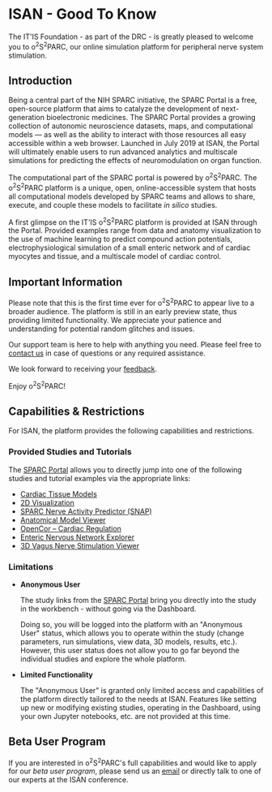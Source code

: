 # ISAN - Good To Know

The IT'IS Foundation - as part of the DRC - is greatly pleased to welcome you to o<sup>2</sup>S<sup>2</sup>PARC, our online simulation platform for peripheral nerve system stimulation.

## Introduction

Being a central part of the NIH SPARC initiative, the SPARC Portal is a free, open-source platform that aims to catalyze the development of next-generation bioelectronic medicines. The SPARC Portal provides a growing collection of autonomic neuroscience datasets, maps, and computational models ⁠— as well as the ability to interact with those resources all easy accessible within a web browser. Launched in July 2019 at ISAN, the Portal will ultimately enable users to run advanced analytics and multiscale simulations for predicting the effects of neuromodulation on organ function.

The computational part of the SPARC portal is powered by o<sup>2</sup>S<sup>2</sup>PARC. The o<sup>2</sup>S<sup>2</sup>PARC platform is a unique, open, online-accessible system that hosts all computational models developed by SPARC teams and allows to share, execute, and couple these models to facilitate *in silico* studies.

A first glimpse on the IT'IS o<sup>2</sup>S<sup>2</sup>PARC platform is provided at ISAN through the Portal. Provided examples range from data and anatomy visualization to the use of machine learning to predict compound action potentials, electrophysiological simulation of a small enteric network and of cardiac myocytes and tissue, and a multiscale model of cardiac control.

## Important Information

Please note that this is the first time ever for o<sup>2</sup>S<sup>2</sup>PARC to appear live to a broader audience.
The platform is still in an early preview state, thus providing limited functionality. We appreciate your patience and understanding for potential random glitches and issues.

Our support team is here to help with anything you need. Please feel free to [contact us](mailto:support@osparc.io) in case of questions or any required assistance.

We look forward to receiving your [feedback](mailto:support@osparc.io).

Enjoy o<sup>2</sup>S<sup>2</sup>PARC!

## Capabilities & Restrictions
For ISAN, the platform provides the following capabilities and restrictions.

### Provided Studies and Tutorials

The [SPARC Portal](http://dev-sparc-portal.sparc.science/) allows you to directly jump into one of the following studies and tutorial examples via the appropriate links:

* [Cardiac Tissue Models](/docs/isan_studies___tutorials/uc_davies.md)
* [2D Visualization](/docs/isan_studies___tutorials/2d_plot.md)
* [SPARC Nerve Activity Predictor (SNAP)](/docs/isan_studies___tutorials/matt_ward.md)
* [Anatomical Model Viewer](/docs/isan_studies___tutorials/anatomical_viewer.md)
* [OpenCor – Cardiac Regulation](/docs/isan_studies___tutorials/opencor.md)
* [Enteric Nervous Network Explorer](/docs/isan_studies___tutorials/bornstein_view.md)
* [3D Vagus Nerve Stimulation Viewer](/docs/isan_studies___tutorials/3D_view.md) 

### Limitations

* **Anonymous User** <br/>
  
  The study links from the [SPARC Portal](http://dev-sparc-portal.sparc.science/) bring you directly into the study in the workbench - without going via the Dashboard.

  Doing so, you will be logged into the platform with an "Anonymous User" status, which allows you to operate within the study (change parameters, run simulations, view data, 3D models, results, etc.). However, this user status does not allow you to go far beyond the individual studies and explore the whole platform.

* **Limited Functionality**
  
  The "Anonymous User" is granted only limited access and capabilities of the platform  directly tailored to the needs at ISAN. Features like setting up new or modifying existing studies, operating in the Dashboard, using your own Jupyter notebooks, etc. are not provided at this time.

## Beta User Program

If you are interested in o<sup>2</sup>S<sup>2</sup>PARC's full capabilities and would like to apply for our *beta user program*, please send us an [email](mailto:support@osparc.io) or directly talk to one of our experts at the ISAN conference.